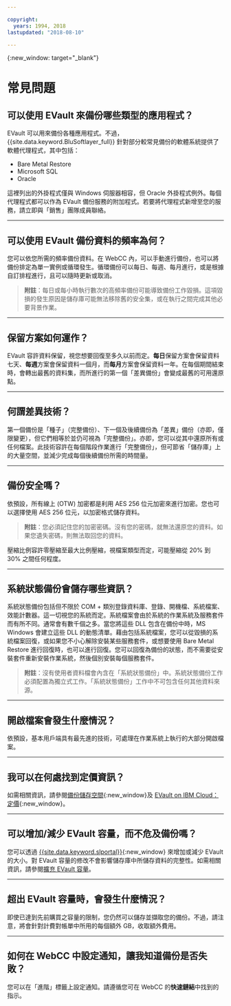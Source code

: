 ```yaml
---

copyright:
  years: 1994, 2018
lastupdated: "2018-08-10"

---
```

{:new_window: target="_blank"}


# 常見問題

## **可以使用 EVault 來備份哪些類型的應用程式？**

EVault 可以用來備份各種應用程式。不過，{{site.data.keyword.BluSoftlayer_full}} 針對部分較常見備份的軟體系統提供了軟體代理程式，其中包括：

- Bare Metal Restore
- Microsoft SQL
- Oracle

這裡列出的外掛程式僅與 Windows 伺服器相容，但 Oracle 外掛程式例外。每個代理程式都可以作為 EVault 備份服務的附加程式。若要將代理程式新增至您的服務，請立即與「銷售」團隊成員聯絡。 

<hr>

## **可以使用 EVault 備份資料的頻率為何？**

您可以依您所需的頻率備份資料。在 WebCC 內，可以手動進行備份，也可以將備份排定為單一實例或循環發生。循環備份可以每日、每週、每月進行，或是根據自訂排程進行，且可以隨時更新或取消。

>**附註**：每日或每小時執行數次的高頻率備份可能導致備份工作毀損。這項毀損的發生原因是儲存庫可能無法移除舊的安全集，或在執行之間完成其他必要背景作業。

<hr>

## **保留方案如何運作？**

EVault 容許資料保留，視您想要回復至多久以前而定。**每日**保留方案會保留資料七天、**每週**方案會保留資料一個月，而**每月**方案會保留資料一年。在每個期間結束時，會轉出最舊的資料集，而所進行的第一個「差異備份」會變成最舊的可用還原點。 

<hr>

## **何謂差異技術？**

第一個備份是「種子」（完整備份）、下一個及後續備份為「差異」備份（亦即，僅限變更），但它們相等於並仍可視為「完整備份」。亦即，您可以從其中還原所有或任何檔案。此技術容許在每個階段作業進行「完整備份」，但可節省「儲存庫」上的大量空間，並減少完成每個後續備份所需的時間量。

<hr>

## **備份安全嗎？**

依預設，所有線上 (OTW) 加密都是利用 AES 256 位元加密來進行加密。您也可以選擇使用 AES 256 位元，以加密格式儲存資料。 

>**附註**：您必須記住您的加密密碼。沒有您的密碼，就無法還原您的資料。如果您遺失密碼，則無法取回您的資料。 

壓縮比例容許零壓縮至最大比例壓縮，視檔案類型而定，可能壓縮從 20% 到 30% 之間任何程度。

<hr>

## **系統狀態備份會儲存哪些資訊？**

系統狀態備份包括但不限於 COM + 類別登錄資料庫、登錄、開機檔、系統檔案、效能計數器。這一切視您的系統而定。系統檔案會由於系統的作業系統及服務套件而有所不同。通常會有數千個之多。當您將這些 DLL 包含在備份中時，MS Windows 會建立這些 DLL 的動態清單。藉由包括系統檔案，您可以從毀損的系統檔案回復，或如果您不小心解除安裝某些服務套件，或想要使用 Bare Metal Restore 進行回復時，也可以進行回復。您可以回復為備份的狀態，而不需要從安裝套件重新安裝作業系統，然後個別安裝每個服務套件。

>**附註**：沒有使用者資料檔會內含在「系統狀態備份」中。系統狀態備份工作必須配置為獨立式工作。「系統狀態備份」工作中不可包含任何其他資料來源。

<hr>

## **開啟檔案會發生什麼情況？**

依預設，基本用戶端具有最先進的技術，可處理在作業系統上執行的大部分開啟檔案。

<hr>

## **我可以在何處找到定價資訊？**

如需相關資訊，請參閱[備份儲存空間](https://www.ibm.com/cloud/backup-and-restore){:new_window}及 [EVault on IBM Cloud：定價](https://www.ibm.com/cloud/evault/pricing){:new_window}。

<hr>

## **可以增加/減少 EVault 容量，而不危及備份嗎？**

您可以透過 [{{site.data.keyword.slportal}}](https://control.softlayer.com/){:new_window} 來增加或減少 EVault 的大小。對 EVault 容量的修改不會影響儲存庫中所儲存資料的完整性。如需相關資訊，請參閱[擴充 EVault 容量](expanding-evault-capacity.html)。

<hr>

## **超出 EVault 容量時，會發生什麼情況？**

即使已達到先前購買之容量的限制，您仍然可以儲存並擷取您的備份。不過，請注意，將會針對計費對帳單中所用的每個額外 GB，收取額外費用。

<hr>

## **如何在 WebCC 中設定通知，讓我知道備份是否失敗？**

您可以在「進階」標籤上設定通知。請遵循您可在 WebCC 的**快速鏈結**中找到的指示。
